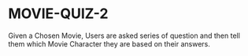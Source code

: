 # MOVIE-QUIZ-2
Given a Chosen Movie, Users are asked series of question and then tell them which Movie Character they are based on their answers.
